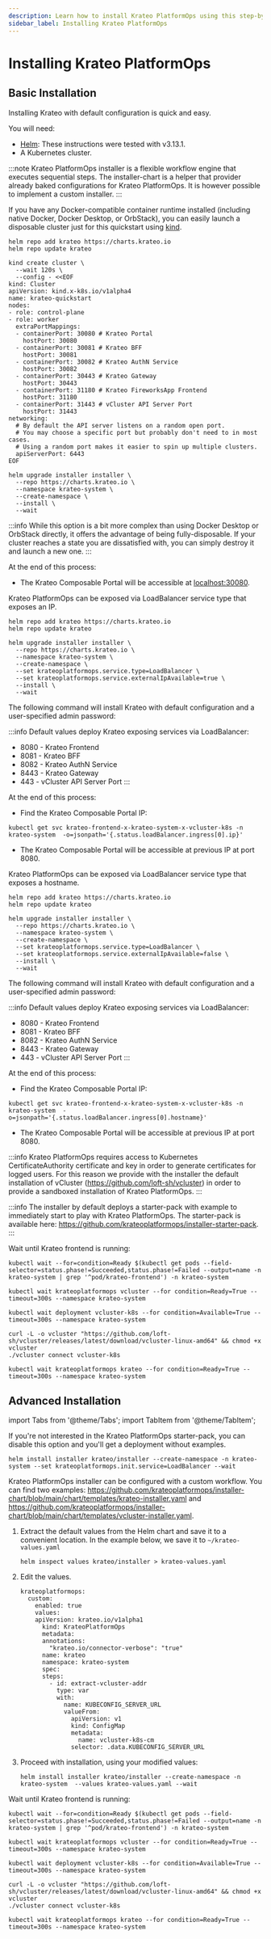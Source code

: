 ```yaml
---
description: Learn how to install Krateo PlatformOps using this step-by-step guide
sidebar_label: Installing Krateo PlatformOps
---
```


# Installing Krateo PlatformOps

## Basic Installation

Installing Krateo with default configuration is quick and easy.

You will need:

* [Helm](https://helm.sh/docs/): These instructions were tested with v3.13.1.
* A Kubernetes cluster.

:::note
Krateo PlatformOps installer is a flexible workflow engine that executes sequential steps. The installer-chart is a helper that provider already baked configurations for Krateo PlatformOps. It is however possible to implement a custom installer.
:::

<Tabs groupId="local-cluster-start">
<TabItem value="kind" label="kind">

If you have any Docker-compatible container runtime installed (including native
Docker, Docker Desktop, or OrbStack), you can easily launch a disposable cluster
just for this quickstart using
[kind](https://kind.sigs.k8s.io/#installation-and-usage).

```shell
helm repo add krateo https://charts.krateo.io
helm repo update krateo

kind create cluster \
  --wait 120s \
  --config - <<EOF
kind: Cluster
apiVersion: kind.x-k8s.io/v1alpha4
name: krateo-quickstart
nodes:
- role: control-plane
- role: worker
  extraPortMappings:
  - containerPort: 30080 # Krateo Portal
    hostPort: 30080
  - containerPort: 30081 # Krateo BFF
    hostPort: 30081
  - containerPort: 30082 # Krateo AuthN Service
    hostPort: 30082
  - containerPort: 30443 # Krateo Gateway
    hostPort: 30443
  - containerPort: 31180 # Krateo FireworksApp Frontend
    hostPort: 31180
  - containerPort: 31443 # vCluster API Server Port
    hostPort: 31443
networking:
  # By default the API server listens on a random open port.
  # You may choose a specific port but probably don't need to in most cases.
  # Using a random port makes it easier to spin up multiple clusters.
  apiServerPort: 6443
EOF

helm upgrade installer installer \
  --repo https://charts.krateo.io \
  --namespace krateo-system \
  --create-namespace \
  --install \
  --wait
```

:::info
While this option is a bit more complex than using Docker Desktop or OrbStack
directly, it offers the advantage of being fully-disposable. If your cluster
reaches a state you are dissatisfied with, you can simply destroy it and
launch a new one.
:::

At the end of this process:

* The Krateo Composable Portal will be accessible at [localhost:30080](http://localhost:30080).

</TabItem>
<TabItem value="loadbalancer-ip" label="LoadBalancer with external IP">

Krateo PlatformOps can be exposed via LoadBalancer service type that exposes an IP.

```shell
helm repo add krateo https://charts.krateo.io
helm repo update krateo

helm upgrade installer installer \
  --repo https://charts.krateo.io \
  --namespace krateo-system \
  --create-namespace \
  --set krateoplatformops.service.type=LoadBalancer \
  --set krateoplatformops.service.externalIpAvailable=true \
  --install \
  --wait
```

The following command will install Krateo with default configuration and a user-specified admin password:

:::info
Default values deploy Krateo exposing services via LoadBalancer:
* 8080 - Krateo Frontend
* 8081 - Krateo BFF
* 8082 - Krateo AuthN Service
* 8443 - Krateo Gateway
* 443 - vCluster API Server Port
:::

At the end of this process:

* Find the Krateo Composable Portal IP:

```shell
kubectl get svc krateo-frontend-x-krateo-system-x-vcluster-k8s -n krateo-system  -o=jsonpath='{.status.loadBalancer.ingress[0].ip}'
```

* The Krateo Composable Portal will be accessible at previous IP at port 8080.

</TabItem>
<TabItem value="loadbalancer-hostname" label="LoadBalancer with external hostname">

Krateo PlatformOps can be exposed via LoadBalancer service type that exposes a hostname.

```shell
helm repo add krateo https://charts.krateo.io
helm repo update krateo

helm upgrade installer installer \
  --repo https://charts.krateo.io \
  --namespace krateo-system \
  --create-namespace \
  --set krateoplatformops.service.type=LoadBalancer \
  --set krateoplatformops.service.externalIpAvailable=false \
  --install \
  --wait
```

The following command will install Krateo with default configuration and a user-specified admin password:

:::info
Default values deploy Krateo exposing services via LoadBalancer:
* 8080 - Krateo Frontend
* 8081 - Krateo BFF
* 8082 - Krateo AuthN Service
* 8443 - Krateo Gateway
* 443 - vCluster API Server Port
:::

At the end of this process:

* Find the Krateo Composable Portal IP:

```shell
kubectl get svc krateo-frontend-x-krateo-system-x-vcluster-k8s -n krateo-system  -o=jsonpath='{.status.loadBalancer.ingress[0].hostname}'
```

* The Krateo Composable Portal will be accessible at previous IP at port 8080.

</TabItem>
</Tabs>

:::info
Krateo PlatformOps requires access to Kubernetes CertificateAuthority certificate and key in order to generate certificates for logged users.
For this reason we provide with the installer the default installation of vCluster (https://github.com/loft-sh/vcluster) in order to provide a sandboxed installation of Krateo PlatformOps.
:::

:::info
The installer by default deploys a starter-pack with example to immediately start to play with Krateo PlatformOps. The starter-pack is available here: https://github.com/krateoplatformops/installer-starter-pack.
:::

Wait until Krateo frontend is running:

```shell
kubectl wait --for=condition=Ready $(kubectl get pods --field-selector=status.phase!=Succeeded,status.phase!=Failed --output=name -n krateo-system | grep '^pod/krateo-frontend') -n krateo-system

kubectl wait krateoplatformops vcluster --for condition=Ready=True --timeout=300s --namespace krateo-system

kubectl wait deployment vcluster-k8s --for condition=Available=True --timeout=300s --namespace krateo-system

curl -L -o vcluster "https://github.com/loft-sh/vcluster/releases/latest/download/vcluster-linux-amd64" && chmod +x vcluster
./vcluster connect vcluster-k8s

kubectl wait krateoplatformops krateo --for condition=Ready=True --timeout=300s --namespace krateo-system
```

## Advanced Installation

import Tabs from '@theme/Tabs';
import TabItem from '@theme/TabItem';

<Tabs groupId="advanced-installation">
<TabItem value="disable" label="Disable starter-pack">

If you're not interested in the Krateo PlatformOps starter-pack, you can disable this option and you'll get a deployment without examples.

```shell
helm install installer krateo/installer --create-namespace -n krateo-system --set krateoplatformops.init.service=LoadBalancer --wait
```

</TabItem>
<TabItem value="custom" label="Custom">

Krateo PlatformOps installer can be configured with a custom workflow. You can find two examples: https://github.com/krateoplatformops/installer-chart/blob/main/chart/templates/krateo-installer.yaml and https://github.com/krateoplatformops/installer-chart/blob/main/chart/templates/vcluster-installer.yaml.

1. Extract the default values from the Helm chart and save it to a convenient
   location. In the example below, we save it to `~/krateo-values.yaml`

   ```shell
   helm inspect values krateo/installer > krateo-values.yaml
   ```

1. Edit the values.

   ```shell
   krateoplatformops:
     custom:
       enabled: true
       values:
       apiVersion: krateo.io/v1alpha1
         kind: KrateoPlatformOps
         metadata:
         annotations:
           "krateo.io/connector-verbose": "true"
         name: krateo
         namespace: krateo-system
         spec:
         steps:
           - id: extract-vcluster-addr
             type: var
             with:
               name: KUBECONFIG_SERVER_URL
               valueFrom:
                 apiVersion: v1
                 kind: ConfigMap
                 metadata:
                   name: vcluster-k8s-cm
                 selector: .data.KUBECONFIG_SERVER_URL
   ```

1. Proceed with installation, using your modified values:

   ```shell
   helm install installer krateo/installer --create-namespace -n krateo-system  --values krateo-values.yaml --wait
   ```

</TabItem>
</Tabs>

Wait until Krateo frontend is running:

```shell
kubectl wait --for=condition=Ready $(kubectl get pods --field-selector=status.phase!=Succeeded,status.phase!=Failed --output=name -n krateo-system | grep '^pod/krateo-frontend') -n krateo-system

kubectl wait krateoplatformops vcluster --for condition=Ready=True --timeout=300s --namespace krateo-system

kubectl wait deployment vcluster-k8s --for condition=Available=True --timeout=300s --namespace krateo-system

curl -L -o vcluster "https://github.com/loft-sh/vcluster/releases/latest/download/vcluster-linux-amd64" && chmod +x vcluster
./vcluster connect vcluster-k8s

kubectl wait krateoplatformops krateo --for condition=Ready=True --timeout=300s --namespace krateo-system
```
